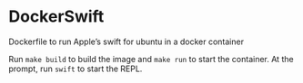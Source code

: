 # DockerSwift

Dockerfile to run Apple’s swift for ubuntu in a docker container

Run `make build` to build the image and `make run` to start the container. At the prompt, run `swift` to start the REPL.
